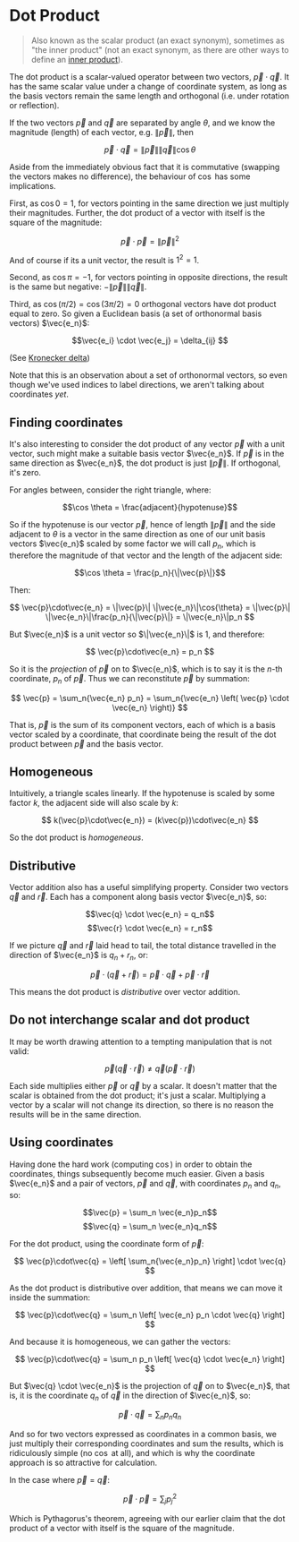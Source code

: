 # Dot Product

> Also known as the scalar product (an exact synonym), sometimes as "the inner product" (not an exact synonym, as there are other ways to define an [inner product](./vectors-inner-product.md)).

The dot product is a scalar-valued operator between two vectors, $\vec{p}\cdot\vec{q}$. It has the same scalar value under a change of coordinate system, as long as the basis vectors remain the same length and orthogonal (i.e. under rotation or reflection).

If the two vectors $\vec{p}$ and $\vec{q}$ are separated by angle $\theta$, and we know the magnitude (length) of each vector, e.g. $\|\vec{p}\|$, then

$$
\vec{p}\cdot\vec{q} =
\|\vec{p}\| \|\vec{q}\|\cos{\theta}
$$

Aside from the immediately obvious fact that it is commutative (swapping the vectors makes no difference), the behaviour of $\cos$ has some implications.

First, as $\cos{0} = 1$, for vectors pointing in the same direction we just multiply their magnitudes. Further, the dot product of a vector with itself is the square of the magnitude:

$$\vec{p}\cdot\vec{p} = \|\vec{p}\|^2$$

And of course if its a unit vector, the result is $1^2 = 1$.

Second, as $\cos{\pi} = -1$, for vectors pointing in opposite directions, the result is the same but negative: $-\|\vec{p}\| \|\vec{q}\|$.

Third, as $\cos(\pi/2) = \cos(3\pi/2) = 0$ orthogonal vectors have dot product equal to zero. So given a Euclidean basis (a set of orthonormal basis vectors) $\vec{e_n}$:

$$\vec{e_i} \cdot \vec{e_j} = \delta_{ij} $$

(See [Kronecker delta](./kronecker-delta.md))

Note that this is an observation about a set of orthonormal vectors, so even though we've used indices to label directions, we aren't talking about coordinates _yet_.

## Finding coordinates

It's also interesting to consider the dot product of any vector $\vec{p}$ with a unit vector, such might make a suitable basis vector $\vec{e_n}$. If $\vec{p}$ is in the same direction as $\vec{e_n}$, the dot product is just $\|\vec{p}\|$. If orthogonal, it's zero.

For angles between, consider the right triangle, where:

$$\cos \theta = \frac{adjacent}{hypotenuse}$$

So if the hypotenuse is our vector $\vec{p}$, hence of length $\|\vec{p}\|$ and the side adjacent to $\theta$ is a vector in the same direction as one of our unit basis vectors $\vec{e_n}$ scaled by some factor we will call $p_n$, which is therefore the magnitude of that vector and the length of the adjacent side:

$$\cos \theta = \frac{p_n}{\|\vec{p}\|}$$

Then:

$$
\vec{p}\cdot\vec{e_n}
= \|\vec{p}\| \|\vec{e_n}\|\cos{\theta}
= \|\vec{p}\| \|\vec{e_n}\|\frac{p_n}{\|\vec{p}\|}
= \|\vec{e_n}\|p_n
$$

But $\vec{e_n}$ is a unit vector so $\|\vec{e_n}\|$ is 1, and therefore:

$$
\vec{p}\cdot\vec{e_n} = p_n
$$

So it is the _projection_ of $\vec{p}$ on to $\vec{e_n}$, which is to say it is the $n$-th coordinate, $p_n$ of $\vec{p}$. Thus we can reconstitute $\vec{p}$ by summation:

$$
\vec{p}
= \sum_n{\vec{e_n} p_n}
= \sum_n{\vec{e_n} \left( \vec{p} \cdot \vec{e_n} \right)}
$$

That is, $\vec{p}$ is the sum of its component vectors, each of which is a basis vector scaled by a coordinate, that coordinate being the result of the dot product between $\vec{p}$ and the basis vector.

## Homogeneous

Intuitively, a triangle scales linearly. If the hypotenuse is scaled by some factor $k$, the adjacent side will also scale by $k$:

$$
k(\vec{p}\cdot\vec{e_n})
= (k\vec{p})\cdot\vec{e_n}
$$

So the dot product is _homogeneous_.

## Distributive

Vector addition also has a useful simplifying property. Consider two vectors $\vec{q}$ and $\vec{r}$. Each has a component along basis vector $\vec{e_n}$, so:

$$\vec{q} \cdot \vec{e_n} = q_n$$
$$\vec{r} \cdot \vec{e_n} = r_n$$

If we picture $\vec{q}$ and $\vec{r}$ laid head to tail, the total distance travelled in the direction of $\vec{e_n}$ is $q_n + r_n$, or:

$$
\vec{p} \cdot (\vec{q} +\vec{r} )
= \vec{p} \cdot \vec{q} +\vec{p} \cdot \vec{r}
$$

This means the dot product is _distributive_ over vector addition.

## Do not interchange scalar and dot product

It may be worth drawing attention to a tempting manipulation that is not valid:

$$
\vec{p} \left( \vec{q} \cdot \vec{r} \right) \ne \vec{q} \left( \vec{p} \cdot \vec{r} \right)
$$

Each side multiplies either $\vec{p}$ or $\vec{q}$ by a scalar. It doesn't matter that the scalar is obtained from the dot product; it's just a scalar. Multiplying a vector by a scalar will not change its direction, so there is no reason the results will be in the same direction.

## Using coordinates

Having done the hard work (computing $\cos$) in order to obtain the coordinates, things subsequently become much easier. Given a basis $\vec{e_n}$ and a pair of vectors, $\vec{p}$ and $\vec{q}$, with coordinates $p_n$ and $q_n$, so:

$$\vec{p} = \sum_n \vec{e_n}p_n$$
$$\vec{q} = \sum_n \vec{e_n}q_n$$

For the dot product, using the coordinate form of $\vec{p}$:

$$
\vec{p}\cdot\vec{q} =
\left[ \sum_n{\vec{e_n}p_n} \right] \cdot \vec{q}
$$

As the dot product is distributive over addition, that means we can move it inside the summation:

$$
\vec{p}\cdot\vec{q} =
\sum_n \left[ \vec{e_n} p_n \cdot \vec{q} \right]
$$

And because it is homogeneous, we can gather the vectors:

$$
\vec{p}\cdot\vec{q} =
\sum_n p_n \left[ \vec{q} \cdot \vec{e_n} \right]
$$

But $\vec{q} \cdot \vec{e_n}$ is the projection of $\vec{q}$ on to $\vec{e_n}$, that is, it is the coordinate $q_n$ of $\vec{q}$ in the direction of $\vec{e_n}$, so:

$$
\vec{p}\cdot\vec{q} = \sum_n p_nq_n
$$

And so for two vectors expressed as coordinates in a common basis, we just multiply their corresponding coordinates and sum the results, which is ridiculously simple (no $\cos$ at all), and which is why the coordinate approach is so attractive for calculation.

In the case where $\vec{p} = \vec{q}$:

$$
\vec{p}\cdot\vec{p} = \sum_j {p_j}^2
$$

Which is Pythagorus's theorem, agreeing with our earlier claim that the dot product of a vector with itself is the square of the magnitude.
